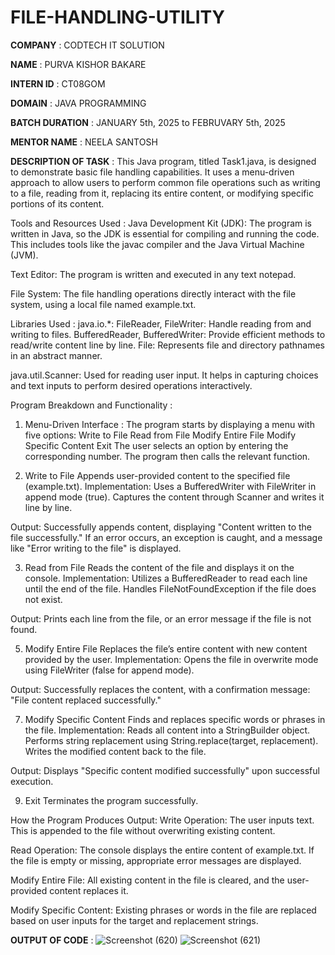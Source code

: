 # FILE-HANDLING-UTILITY

**COMPANY** : CODTECH IT SOLUTION

**NAME** : PURVA KISHOR BAKARE

**INTERN ID** : CT08GOM

**DOMAIN** : JAVA PROGRAMMING

**BATCH DURATION** : JANUARY 5th, 2025 to FEBRUVARY 5th, 2025

**MENTOR NAME** : NEELA SANTOSH

**DESCRIPTION OF TASK** : This Java program, titled Task1.java, is designed to demonstrate basic file handling capabilities. It uses a menu-driven approach to allow users to perform common file operations such as writing to a file, reading from it, replacing its entire content, or modifying specific portions of its content. 

Tools and Resources Used :
Java Development Kit (JDK):
The program is written in Java, so the JDK is essential for compiling and running the code. This includes tools like the javac compiler and the Java Virtual Machine (JVM).

Text Editor:
The program is written and executed in any text notepad.

File System:
The file handling operations directly interact with the file system, using a local file named example.txt.

Libraries Used :
java.io.*:
FileReader, FileWriter: Handle reading from and writing to files.
BufferedReader, BufferedWriter: Provide efficient methods to read/write content line by line.
File: Represents file and directory pathnames in an abstract manner.

java.util.Scanner:
Used for reading user input. It helps in capturing choices and text inputs to perform desired operations interactively.

Program Breakdown and Functionality :
1. Menu-Driven Interface :
The program starts by displaying a menu with five options:
Write to File
Read from File
Modify Entire File
Modify Specific Content
Exit
The user selects an option by entering the corresponding number. The program then calls the relevant function.

2. Write to File
Appends user-provided content to the specified file (example.txt).
Implementation:
Uses a BufferedWriter with FileWriter in append mode (true).
Captures the content through Scanner and writes it line by line.

Output:
Successfully appends content, displaying "Content written to the file successfully."
If an error occurs, an exception is caught, and a message like "Error writing to the file" is displayed.

3. Read from File
Reads the content of the file and displays it on the console.
Implementation:
Utilizes a BufferedReader to read each line until the end of the file.
Handles FileNotFoundException if the file does not exist.

Output:
Prints each line from the file, or an error message if the file is not found.

5. Modify Entire File
Replaces the file’s entire content with new content provided by the user.
Implementation:
Opens the file in overwrite mode using FileWriter (false for append mode).

Output:
Successfully replaces the content, with a confirmation message: "File content replaced successfully."

7. Modify Specific Content
Finds and replaces specific words or phrases in the file.
Implementation:
Reads all content into a StringBuilder object.
Performs string replacement using String.replace(target, replacement).
Writes the modified content back to the file.

Output:
Displays "Specific content modified successfully" upon successful execution.

9. Exit
Terminates the program successfully.

How the Program Produces Output:
Write Operation:
The user inputs text. This is appended to the file without overwriting existing content.

Read Operation:
The console displays the entire content of example.txt. If the file is empty or missing, appropriate error messages are displayed.

Modify Entire File:
All existing content in the file is cleared, and the user-provided content replaces it.

Modify Specific Content:
Existing phrases or words in the file are replaced based on user inputs for the target and replacement strings.

**OUTPUT OF CODE** :
![Screenshot (620)](https://github.com/user-attachments/assets/639e60e4-c7f4-43db-ac94-b839155e017d)
![Screenshot (621)](https://github.com/user-attachments/assets/0d4c33e7-ffc5-4032-8ea8-9653143412f7)
